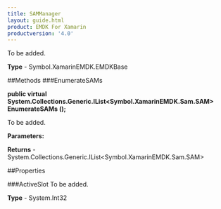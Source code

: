 ```yaml
---
title: SAMManager
layout: guide.html
product: EMDK For Xamarin 
productversion: '4.0' 
---
```

To be added.

**Type** - Symbol.XamarinEMDK.EMDKBase

##Methods
###EnumerateSAMs

**public virtual System.Collections.Generic.IList<Symbol.XamarinEMDK.Sam.SAM> EnumerateSAMs ();**

To be added.

**Parameters:**

**Returns** - System.Collections.Generic.IList<Symbol.XamarinEMDK.Sam.SAM>

##Properties

###ActiveSlot
To be added.

**Type** - System.Int32
